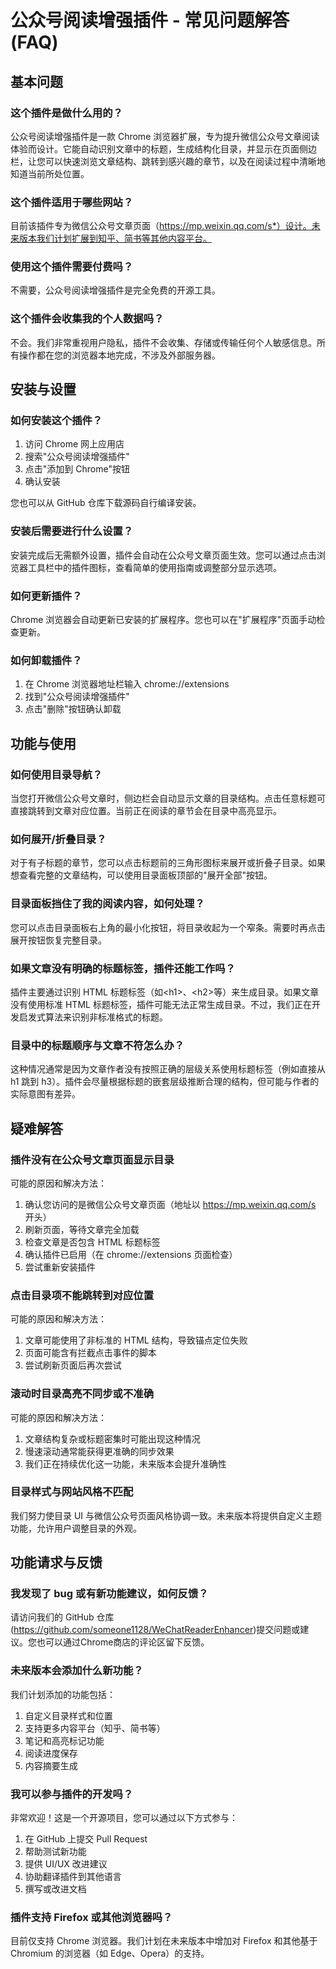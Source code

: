 # 公众号阅读增强插件 - 常见问题解答 (FAQ)

## 基本问题

### 这个插件是做什么用的？

公众号阅读增强插件是一款 Chrome 浏览器扩展，专为提升微信公众号文章阅读体验而设计。它能自动识别文章中的标题，生成结构化目录，并显示在页面侧边栏，让您可以快速浏览文章结构、跳转到感兴趣的章节，以及在阅读过程中清晰地知道当前所处位置。

### 这个插件适用于哪些网站？

目前该插件专为微信公众号文章页面（https://mp.weixin.qq.com/s*）设计。未来版本我们计划扩展到知乎、简书等其他内容平台。

### 使用这个插件需要付费吗？

不需要，公众号阅读增强插件是完全免费的开源工具。

### 这个插件会收集我的个人数据吗？

不会。我们非常重视用户隐私，插件不会收集、存储或传输任何个人敏感信息。所有操作都在您的浏览器本地完成，不涉及外部服务器。

## 安装与设置

### 如何安装这个插件？

1. 访问 Chrome 网上应用店
2. 搜索"公众号阅读增强插件"
3. 点击"添加到 Chrome"按钮
4. 确认安装

您也可以从 GitHub 仓库下载源码自行编译安装。

### 安装后需要进行什么设置？

安装完成后无需额外设置，插件会自动在公众号文章页面生效。您可以通过点击浏览器工具栏中的插件图标，查看简单的使用指南或调整部分显示选项。

### 如何更新插件？

Chrome 浏览器会自动更新已安装的扩展程序。您也可以在"扩展程序"页面手动检查更新。

### 如何卸载插件？

1. 在 Chrome 浏览器地址栏输入 chrome://extensions
2. 找到"公众号阅读增强插件"
3. 点击"删除"按钮确认卸载

## 功能与使用

### 如何使用目录导航？

当您打开微信公众号文章时，侧边栏会自动显示文章的目录结构。点击任意标题可直接跳转到文章对应位置。当前正在阅读的章节会在目录中高亮显示。

### 如何展开/折叠目录？

对于有子标题的章节，您可以点击标题前的三角形图标来展开或折叠子目录。如果想查看完整的文章结构，可以使用目录面板顶部的"展开全部"按钮。

### 目录面板挡住了我的阅读内容，如何处理？

您可以点击目录面板右上角的最小化按钮，将目录收起为一个窄条。需要时再点击展开按钮恢复完整目录。

### 如果文章没有明确的标题标签，插件还能工作吗？

插件主要通过识别 HTML 标题标签（如\<h1>、\<h2>等）来生成目录。如果文章没有使用标准 HTML 标题标签，插件可能无法正常生成目录。不过，我们正在开发启发式算法来识别非标准格式的标题。

### 目录中的标题顺序与文章不符怎么办？

这种情况通常是因为文章作者没有按照正确的层级关系使用标题标签（例如直接从 h1 跳到 h3）。插件会尽量根据标题的嵌套层级推断合理的结构，但可能与作者的实际意图有差异。

## 疑难解答

### 插件没有在公众号文章页面显示目录

可能的原因和解决方法：

1. 确认您访问的是微信公众号文章页面（地址以 https://mp.weixin.qq.com/s 开头）
2. 刷新页面，等待文章完全加载
3. 检查文章是否包含 HTML 标题标签
4. 确认插件已启用（在 chrome://extensions 页面检查）
5. 尝试重新安装插件

### 点击目录项不能跳转到对应位置

可能的原因和解决方法：

1. 文章可能使用了非标准的 HTML 结构，导致锚点定位失败
2. 页面可能含有拦截点击事件的脚本
3. 尝试刷新页面后再次尝试

### 滚动时目录高亮不同步或不准确

可能的原因和解决方法：

1. 文章结构复杂或标题密集时可能出现这种情况
2. 慢速滚动通常能获得更准确的同步效果
3. 我们正在持续优化这一功能，未来版本会提升准确性

### 目录样式与网站风格不匹配

我们努力使目录 UI 与微信公众号页面风格协调一致。未来版本将提供自定义主题功能，允许用户调整目录的外观。

## 功能请求与反馈

### 我发现了 bug 或有新功能建议，如何反馈？

请访问我们的 GitHub 仓库(https://github.com/someone1128/WeChatReaderEnhancer)提交问题或建议。您也可以通过Chrome商店的评论区留下反馈。

### 未来版本会添加什么新功能？

我们计划添加的功能包括：

1. 自定义目录样式和位置
2. 支持更多内容平台（知乎、简书等）
3. 笔记和高亮标记功能
4. 阅读进度保存
5. 内容摘要生成

### 我可以参与插件的开发吗？

非常欢迎！这是一个开源项目，您可以通过以下方式参与：

1. 在 GitHub 上提交 Pull Request
2. 帮助测试新功能
3. 提供 UI/UX 改进建议
4. 协助翻译插件到其他语言
5. 撰写或改进文档

### 插件支持 Firefox 或其他浏览器吗？

目前仅支持 Chrome 浏览器。我们计划在未来版本中增加对 Firefox 和其他基于 Chromium 的浏览器（如 Edge、Opera）的支持。
